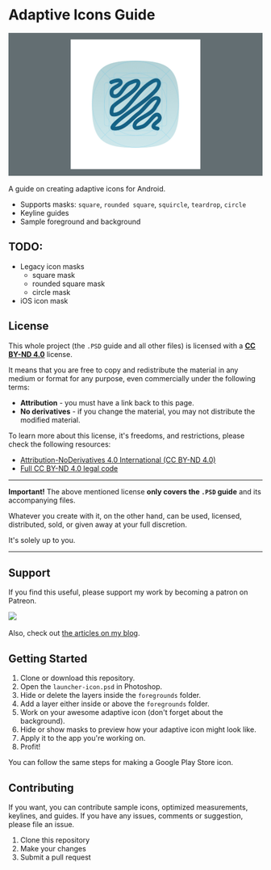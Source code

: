 # Adaptive Icons Guide

![](screenshot.jpg)

A guide on creating adaptive icons for Android.

* Supports masks: `square`, `rounded square`, `squircle`, `teardrop`, `circle`
* Keyline guides
* Sample foreground and background

## TODO:

* Legacy icon masks
  * square mask
  * rounded square mask
  * circle mask
* iOS icon mask

## License

This whole project (the `.PSD` guide and all other files) is licensed with a [**CC BY-ND 4.0**](https://creativecommons.org/licenses/by-nd/4.0/) license.

It means that you are free to copy and redistribute the material in any medium or format for any purpose, even commercially under the following terms:

* **Attribution** - you must have a link back to this page.
* **No derivatives** - if you change the material, you may not distribute the modified material.

To learn more about this license, it's freedoms, and restrictions, please check the following resources:

* [Attribution-NoDerivatives 4.0 International (CC BY-ND 4.0)](https://creativecommons.org/licenses/by-nd/4.0/)
* [Full CC BY-ND 4.0 legal code](https://creativecommons.org/licenses/by-nd/4.0/legalcode)

---

**Important!** The above mentioned license **only covers the `.PSD` guide** and its accompanying files.

Whatever you create with it, on the other hand, can be used, licensed, distributed, sold, or given away at your full discretion.

It's solely up to you.

---

## Support

If you find this useful, please support my work by becoming a patron on Patreon.

[![](https://jap.alekhin.io/wp-content/uploads/2019/03/become-patron-button.png)](https://www.patreon.com/bePatron?u=6507717)

Also, check out [the articles on my blog](https://jap.alekhin.io).

## Getting Started

1. Clone or download this repository.
0. Open the `launcher-icon.psd` in Photoshop.
0. Hide or delete the layers inside the `foregrounds` folder.
0. Add a layer either inside or above the `foregrounds` folder.
0. Work on your awesome adaptive icon (don't forget about the background).
0. Hide or show masks to preview how your adaptive icon might look like.
0. Apply it to the app you're working on.
0. Profit!

You can follow the same steps for making a Google Play Store icon.

## Contributing

If you want, you can contribute sample icons, optimized measurements, keylines, and guides. If you have any issues, comments or suggestion, please file an issue.

1. Clone this repository
0. Make your changes
0. Submit a pull request
